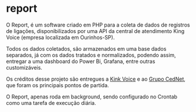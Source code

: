 # report

O Report, é um software criado em PHP para a coleta de dados de registros de ligações, disponibilizados por uma API da central de atendimento King Voice (empresa localizada em Ourinhos-SP). 

Todos os dados coletados, são armazenados em uma base dados separados, já com os dados tratados e normalizados, podendo assim, entregar a uma dashboard do Power Bi, Grafana, entre outras customizáveis. 

Os créditos desse projeto são entregues a [Kink Voice](https://kingvoice.com.br/) e ao [Grupo CedNet](https://grupocednet.com.br/), que foram os principais pontos de partida. 

O Report, apenas roda em background, sendo configurado no Crontab como uma tarefa de execução diária. 
